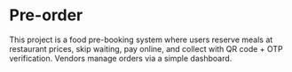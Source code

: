 # Pre-order
This project is a food pre-booking system where users reserve meals at restaurant prices, skip waiting, pay online, and collect with QR code + OTP verification. Vendors manage orders via a simple dashboard.
